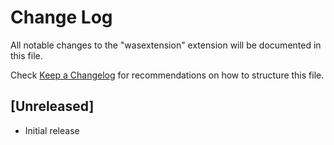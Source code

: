 # Change Log
All notable changes to the "wasextension" extension will be documented in this file.

Check [Keep a Changelog](http://keepachangelog.com/) for recommendations on how to structure this file.

## [Unreleased]
- Initial release